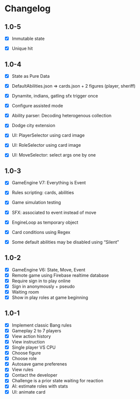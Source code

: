 #  Changelog

## 1.0-5
- [x] Immutable state
- [x] Unique hit


## 1.0-4
- [x] State as Pure Data
- [x] DefaultAbilities.json => cards.json + 2 figures (player, sheriff)
- [x] Dynamite, indians, gatling sfx trigger once
- [x] Configure assisted mode
- [x] Ability parser: Decoding heterogenous collection
- [x] Dodge city extension
- [x] UI: PlayerSelector using card image
- [x] UI: RoleSelector using card image
- [x] UI: MoveSelector: select args one by one


## 1.0-3

- [x] GameEngine V7: Everything is Event
- [x] Rules scripting: cards, abilities
- [x] Game simulation testing
- [x] SFX: associated to event instead of move
- [x] EngineLoop as temporary object
- [x] Card conditions using Regex
- [x] Some default abilities may be disabled using “Silent”


## 1.0-2

- [x] GameEngine V6: State, Move, Event
- [x] Remote game using Firebase realtime database
- [x] Require sign in to play online
- [x] Sign in anonymously + pseudo
- [x] Waiting room
- [x] Show in play roles at game beginning

## 1.0-1

- [x] Implement classic Bang rules
- [x] Gameplay 2 to 7 players
- [x] View action history
- [x] View instruction
- [x] Single player VS CPU
- [x] Choose figure
- [x] Choose role
- [x] Autosave game preferenes
- [x] View rules
- [x] Contact the developer
- [x] Challenge is a prior state waiting for reaction
- [x] AI: estimate roles with stats
- [x] UI: animate card
